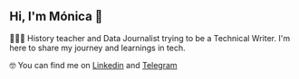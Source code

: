## Hi, I'm Mónica 👋

👩🏽‍💻 History teacher and Data Journalist trying to be a Technical Writer. I'm here to share my journey and learnings in tech.

🤓 You can find me on [Linkedin](https://www.linkedin.com/in/monicacorreab/) and [Telegram](https://t.me/monicacorrea)
